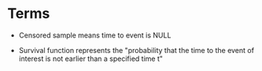 

# Terms

- Censored sample means time to event is NULL

- Survival function represents the "probability that the time to the event of interest is not earlier than a specified time t"
